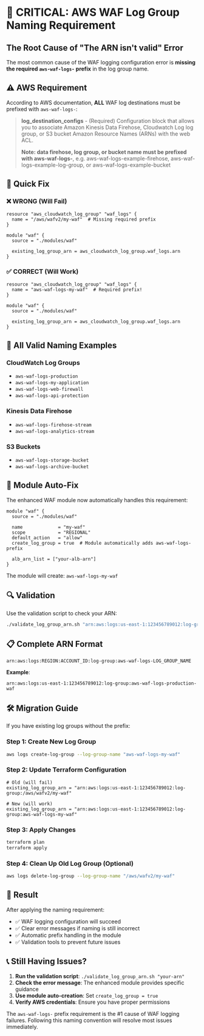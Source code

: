 # 🚨 CRITICAL: AWS WAF Log Group Naming Requirement

## The Root Cause of "The ARN isn't valid" Error

The most common cause of the WAF logging configuration error is **missing the required `aws-waf-logs-` prefix** in the log group name.

## ⚠️ AWS Requirement

According to AWS documentation, **ALL** WAF log destinations must be prefixed with `aws-waf-logs-`:

> **log_destination_configs** - (Required) Configuration block that allows you to associate Amazon Kinesis Data Firehose, Cloudwatch Log log group, or S3 bucket Amazon Resource Names (ARNs) with the web ACL. 
> 
> **Note: data firehose, log group, or bucket name must be prefixed with aws-waf-logs-**, e.g. aws-waf-logs-example-firehose, aws-waf-logs-example-log-group, or aws-waf-logs-example-bucket

## 🔧 Quick Fix

### ❌ WRONG (Will Fail)
```hcl
resource "aws_cloudwatch_log_group" "waf_logs" {
  name = "/aws/wafv2/my-waf"  # Missing required prefix
}

module "waf" {
  source = "./modules/waf"
  
  existing_log_group_arn = aws_cloudwatch_log_group.waf_logs.arn
}
```

### ✅ CORRECT (Will Work)
```hcl
resource "aws_cloudwatch_log_group" "waf_logs" {
  name = "aws-waf-logs-my-waf"  # Required prefix!
}

module "waf" {
  source = "./modules/waf"
  
  existing_log_group_arn = aws_cloudwatch_log_group.waf_logs.arn
}
```

## 🎯 All Valid Naming Examples

### CloudWatch Log Groups
- `aws-waf-logs-production`
- `aws-waf-logs-my-application`
- `aws-waf-logs-web-firewall`
- `aws-waf-logs-api-protection`

### Kinesis Data Firehose
- `aws-waf-logs-firehose-stream`
- `aws-waf-logs-analytics-stream`

### S3 Buckets
- `aws-waf-logs-storage-bucket`
- `aws-waf-logs-archive-bucket`

## 🚀 Module Auto-Fix

The enhanced WAF module now automatically handles this requirement:

```hcl
module "waf" {
  source = "./modules/waf"
  
  name             = "my-waf"
  scope            = "REGIONAL"
  default_action   = "allow"
  create_log_group = true  # Module automatically adds aws-waf-logs- prefix
  
  alb_arn_list = ["your-alb-arn"]
}
```

The module will create: `aws-waf-logs-my-waf`

## 🔍 Validation

Use the validation script to check your ARN:

```bash
./validate_log_group_arn.sh "arn:aws:logs:us-east-1:123456789012:log-group:aws-waf-logs-my-waf"
```

## 📋 Complete ARN Format

```
arn:aws:logs:REGION:ACCOUNT_ID:log-group:aws-waf-logs-LOG_GROUP_NAME
```

**Example**:
```
arn:aws:logs:us-east-1:123456789012:log-group:aws-waf-logs-production-waf
```

## 🛠️ Migration Guide

If you have existing log groups without the prefix:

### Step 1: Create New Log Group
```bash
aws logs create-log-group --log-group-name "aws-waf-logs-my-waf"
```

### Step 2: Update Terraform Configuration
```hcl
# Old (will fail)
existing_log_group_arn = "arn:aws:logs:us-east-1:123456789012:log-group:/aws/wafv2/my-waf"

# New (will work)
existing_log_group_arn = "arn:aws:logs:us-east-1:123456789012:log-group:aws-waf-logs-my-waf"
```

### Step 3: Apply Changes
```bash
terraform plan
terraform apply
```

### Step 4: Clean Up Old Log Group (Optional)
```bash
aws logs delete-log-group --log-group-name "/aws/wafv2/my-waf"
```

## 🎉 Result

After applying the naming requirement:
- ✅ WAF logging configuration will succeed
- ✅ Clear error messages if naming is still incorrect
- ✅ Automatic prefix handling in the module
- ✅ Validation tools to prevent future issues

## 📞 Still Having Issues?

1. **Run the validation script**: `./validate_log_group_arn.sh "your-arn"`
2. **Check the error message**: The enhanced module provides specific guidance
3. **Use module auto-creation**: Set `create_log_group = true`
4. **Verify AWS credentials**: Ensure you have proper permissions

The `aws-waf-logs-` prefix requirement is the #1 cause of WAF logging failures. Following this naming convention will resolve most issues immediately.